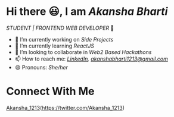 # Hi there 😃, I am _Akansha Bharti_ 
_STUDENT | FRONTEND WEB DEVELOPER_ 🚀


- 🔭 I’m currently working on _Side Projects_
- 🌱 I’m currently learning  _ReactJS_ 
- 👯 I’m looking to collaborate in _Web2 Based Hackathons_
- 📫 How to reach me:  _[LinkedIn](https://www.linkedin.com/in/akansha-bharti/), [akanshabharti1213@gmail.com](akanshabharti1213@gmail.com)_
- 😄 Pronouns: _She/her_


# Connect With Me
[Akansha_1213](![image](https://github.com/akanshaBharti/akanshaBharti/assets/112724805/c3ac43db-40d6-453c-8b55-c34a635ec9aa))(https://twitter.com/Akansha_1213)
